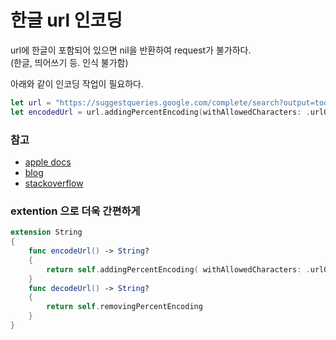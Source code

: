 # 한글 url 인코딩

url에 한글이 포함되어 있으면 nil을 반환하여 request가 불가하다.  
(한글, 띄어쓰기 등. 인식 불가함)  

아래와 같이 인코딩 작업이 필요하다.  

```swift
let url = "https://suggestqueries.google.com/complete/search?output=toolbar&hl=kor&q=커피"
let encodedUrl = url.addingPercentEncoding(withAllowedCharacters: .urlQueryAllowed)!
```

### 참고
- [apple docs](https://developer.apple.com/documentation/foundation/characterset#2902136)
- [blog](https://hongssup.tistory.com/187)
- [stackoverflow](https://stackoverflow.com/questions/32974795/url-decode-in-ios)

### extention 으로 더욱 간편하게 
```swift
extension String
{
    func encodeUrl() -> String?
    {
        return self.addingPercentEncoding( withAllowedCharacters: .urlQueryAllowed)
    }
    func decodeUrl() -> String?
    {
        return self.removingPercentEncoding
    }
}
```
